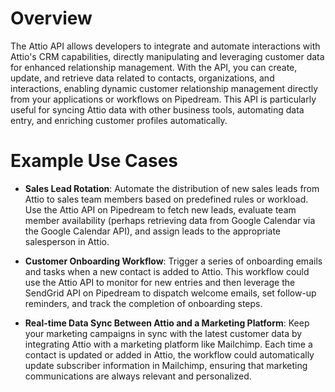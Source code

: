 # Overview

The Attio API allows developers to integrate and automate interactions with Attio's CRM capabilities, directly manipulating and leveraging customer data for enhanced relationship management. With the API, you can create, update, and retrieve data related to contacts, organizations, and interactions, enabling dynamic customer relationship management directly from your applications or workflows on Pipedream. This API is particularly useful for syncing Attio data with other business tools, automating data entry, and enriching customer profiles automatically.

# Example Use Cases

- **Sales Lead Rotation**: Automate the distribution of new sales leads from Attio to sales team members based on predefined rules or workload. Use the Attio API on Pipedream to fetch new leads, evaluate team member availability (perhaps retrieving data from Google Calendar via the Google Calendar API), and assign leads to the appropriate salesperson in Attio.

- **Customer Onboarding Workflow**: Trigger a series of onboarding emails and tasks when a new contact is added to Attio. This workflow could use the Attio API to monitor for new entries and then leverage the SendGrid API on Pipedream to dispatch welcome emails, set follow-up reminders, and track the completion of onboarding steps.

- **Real-time Data Sync Between Attio and a Marketing Platform**: Keep your marketing campaigns in sync with the latest customer data by integrating Attio with a marketing platform like Mailchimp. Each time a contact is updated or added in Attio, the workflow could automatically update subscriber information in Mailchimp, ensuring that marketing communications are always relevant and personalized.
